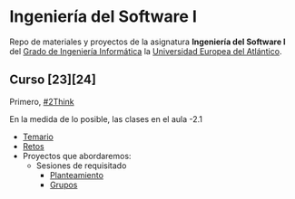 # Ingeniería del Software I

Repo de materiales y proyectos de la asignatura **Ingeniería del Software I** del [Grado de Ingeniería Informática](https://www.uneatlantico.es/escuela-politecnica-superior/estudios-grado-oficial-en-ingenieria-informatica) la [Universidad Europea del Atlántico](https://www.uneatlantico.es). 

## Curso [23][24]

Primero, [#2Think](temario/2think.md)

En la medida de lo posible, las clases en el aula -2.1

* [Temario](temario/README.md)
* [Retos](retos/README.md)
* Proyectos que abordaremos:
  * Sesiones de requisitado
    * [Planteamiento](docs/sesionesRequisitado/infoParaAlumnos.md)
    * [Grupos](docs/grupos.md)